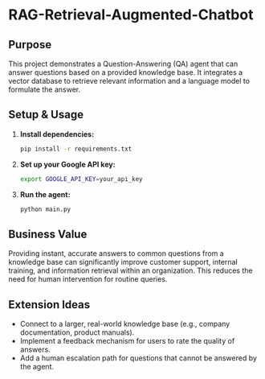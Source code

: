 # RAG-Retrieval-Augmented-Chatbot

## Purpose
This project demonstrates a Question-Answering (QA) agent that can answer questions based on a provided knowledge base. It integrates a vector database to retrieve relevant information and a language model to formulate the answer.

## Setup & Usage
1.  **Install dependencies:**
    ```bash
    pip install -r requirements.txt
    ```
2.  **Set up your Google API key:**
    ```bash
    export GOOGLE_API_KEY=your_api_key
    ```
3.  **Run the agent:**
    ```bash
    python main.py
    ```

## Business Value
Providing instant, accurate answers to common questions from a knowledge base can significantly improve customer support, internal training, and information retrieval within an organization. This reduces the need for human intervention for routine queries.

## Extension Ideas
*   Connect to a larger, real-world knowledge base (e.g., company documentation, product manuals).
*   Implement a feedback mechanism for users to rate the quality of answers.
*   Add a human escalation path for questions that cannot be answered by the agent.
